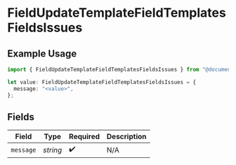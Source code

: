 # FieldUpdateTemplateFieldTemplatesFieldsIssues

## Example Usage

```typescript
import { FieldUpdateTemplateFieldTemplatesFieldsIssues } from "@documenso/sdk-typescript/models/errors";

let value: FieldUpdateTemplateFieldTemplatesFieldsIssues = {
  message: "<value>",
};
```

## Fields

| Field              | Type               | Required           | Description        |
| ------------------ | ------------------ | ------------------ | ------------------ |
| `message`          | *string*           | :heavy_check_mark: | N/A                |